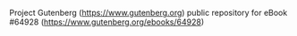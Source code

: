 Project Gutenberg (https://www.gutenberg.org) public repository for
eBook #64928 (https://www.gutenberg.org/ebooks/64928)
